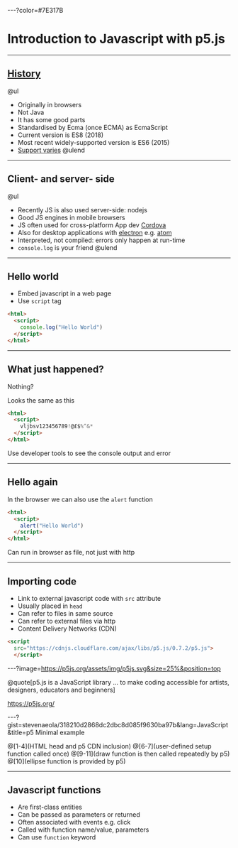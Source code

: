 ---?color=#7E317B

# Introduction to Javascript with p5.js

---

## [History](https://app.pluralsight.com/player?name=javascript-good-parts-m2&mode=live&clip=0&course=javascript-good-parts&author=douglas-crockford) 

@ul
- Originally in browsers
- Not Java
- It has some good parts
- Standardised by Ecma (once ECMA) as EcmaScript
- Current version is ES8 (2018)
- Most recent widely-supported version is ES6 (2015)
- [Support varies](http://kangax.github.io/compat-table/es6/)
@ulend

---

## Client- and server- side

@ul
- Recently JS is also used server-side: nodejs
- Good JS engines in mobile browsers
- JS often used for cross-platform App dev [Cordova](https://cordova.apache.org/)
- Also for desktop applications with [electron](https://electronjs.org/) e.g. [atom](https://atom.io/)
- Interpreted, not compiled: errors only happen at run-time
- `console.log` is your friend
@ulend

---

## Hello world

- Embed javascript in a web page
- Use `script` tag
```HTML
<html>
  <script>
    console.log("Hello World")
  </script>
</html>
```

---

## What just happened?

Nothing?

Looks the same as this
```HTML
<html>
  <script>
    vljbsv123456789!@£$%^&*
  </script>
</html>
```

Use developer tools to see the console output and error

---

## Hello again

In the browser we can also use the `alert` function
```HTML
<html>
  <script>
    alert("Hello World")
  </script>
</html>
```
Can run in browser as file, not just with http

---

## Importing code


- Link to external javascript code with `src` attribute
- Usually placed in `head`
- Can refer to files in same source
- Can refer to external files via http
- Content Delivery Networks (CDN)
```HTML
<script
  src="https://cdnjs.cloudflare.com/ajax/libs/p5.js/0.7.2/p5.js">
  </script>
```

---?image=https://p5js.org/assets/img/p5js.svg&size=25%&position=top


@quote[p5.js is a JavaScript library ... to make coding accessible for artists, designers, educators and beginners]

<https://p5js.org/>

---?gist=stevenaeola/318210d2868dc2dbc8d085f9630ba97b&lang=JavaScript&title=p5 Minimal example

@[1-4](HTML head and p5 CDN inclusion)
@[6-7](user-defined setup function called once)
@[9-11](draw function is then called repeatedly by p5)
@[10](ellipse function is provided by p5)


---

## Javascript functions

- Are first-class entities
- Can be passed as parameters or returned
- Often associated with events e.g. click
- Called with function name/value, parameters
- Can use `function` keyword